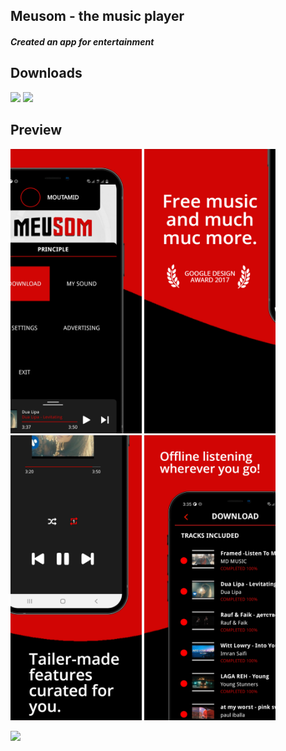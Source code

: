 ## Meusom - the music player ##

#### *Created an app for entertainment* ####

## Downloads
 [<img src="https://play.google.com/intl/en_us/badges/images/apps/en-play-badge.png" height="45px" />](https://play.google.com/store/apps/details?id=com.nostra13.universalimageloader.sample) [<img src="https://www.javatpoint.com/fullformpages/images/apk.png" height="45px" />](https://github.com/Moutamid/MeusomTheMusicPlayer/blob/master/app/release/app-release.apk)

## Preview
<img src="https://raw.githubusercontent.com/Moutamid/MeusomTheMusicPlayer/master/meusomredmockup/image1.jpeg" width="210"/> <img src="https://raw.githubusercontent.com/Moutamid/MeusomTheMusicPlayer/master/meusomredmockup/image2.jpeg" width="210"/> <img src="https://raw.githubusercontent.com/Moutamid/MeusomTheMusicPlayer/master/meusomredmockup/image3.jpeg" width="210"/> <img src="https://raw.githubusercontent.com/Moutamid/MeusomTheMusicPlayer/master/meusomredmockup/image4.jpeg" width="210"/>

<img src="https://user-images.githubusercontent.com/12999622/36225792-b7044432-11c3-11e8-8e22-5bbdcafa2312.gif" width="250"/>

<!-- ### Specifications ###

* App contains a list of saved products and a button to add a new product
* Each list item contains a sale button that reduces the quantity of that product by one
* Detail layout for each item displays the remaining information stored in the database
* App has buttons to delete a specific item or all items at once
* 'Order more' button is present for existing products. Launches mail client with given information already filled in
* User can select an image from internal storage and link it to a product
* App contains all necessary validations and error checks -->
